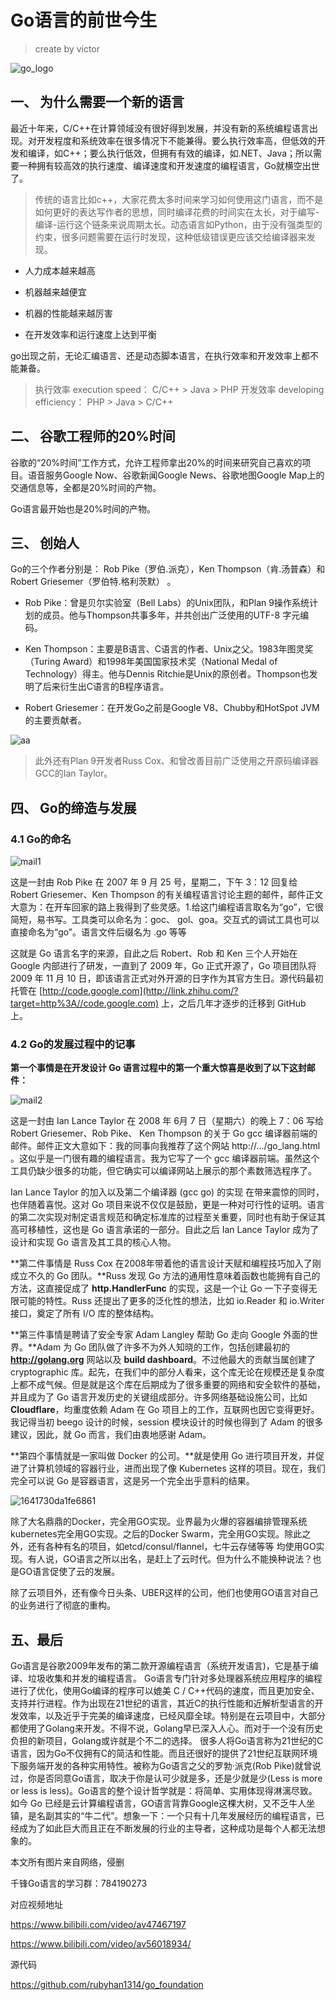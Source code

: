 # Go语言的前世今生

> 
> create by victor

![go_logo](img/go_logo.jpg)

## 一、 为什么需要一个新的语言

最近十年来，C/C++在计算领域没有很好得到发展，并没有新的系统编程语言出现。对开发程度和系统效率在很多情况下不能兼得。要么执行效率高，但低效的开发和编译，如C++；要么执行低效，但拥有有效的编译，如.NET、Java；所以需要一种拥有较高效的执行速度、编译速度和开发速度的编程语言，Go就横空出世了。

> 传统的语言比如c++，大家花费太多时间来学习如何使用这门语言，而不是如何更好的表达写作者的思想，同时编译花费的时间实在太长，对于编写-编译-运行这个链条来说周期太长。动态语言如Python，由于没有强类型的约束，很多问题需要在运行时发现，这种低级错误更应该交给编译器来发现。

- 人力成本越来越高

- 机器越来越便宜

- 机器的性能越来越厉害

- 在开发效率和运行速度上达到平衡

  

go出现之前，无论汇编语言、还是动态脚本语言，在执行效率和开发效率上都不能兼备。

> 执行效率 execution speed：  C/C++    >  Java   >  PHP
> 开发效率 developing efficiency：  PHP   >  Java  >  C/C++

 

## 二、 谷歌工程师的20%时间

谷歌的“20%时间”工作方式，允许工程师拿出20%的时间来研究自己喜欢的项目。语音服务Google Now、谷歌新闻Google News、谷歌地图Google Map上的交通信息等，全都是20%时间的产物。

Go语言最开始也是20%时间的产物。



## 三、 创始人

Go的三个作者分别是： Rob Pike（罗伯.派克），Ken Thompson（肯.汤普森）和Robert Griesemer（罗伯特.格利茨默） 。

- Rob Pike：曾是贝尔实验室（Bell Labs）的Unix团队，和Plan 9操作系统计划的成员。他与Thompson共事多年，并共创出广泛使用的UTF-8 字元编码。

- Ken Thompson：主要是B语言、C语言的作者、Unix之父。1983年图灵奖（Turing Award）和1998年美国国家技术奖（National Medal of Technology）得主。他与Dennis Ritchie是Unix的原创者。Thompson也发明了后来衍生出C语言的B程序语言。

- Robert Griesemer：在开发Go之前是Google V8、Chubby和HotSpot JVM的主要贡献者。

  



![aa](img/aa.jpg)





> 此外还有Plan 9开发者Russ Cox、和曾改善目前广泛使用之开原码编译器GCC的Ian Taylor。



## 四、 Go的缔造与发展



### 4.1 Go的命名

![mail1](img/mail1.jpg)



这是一封由 Rob Pike 在 2007 年 9 月 25 号，星期二，下午 3：12 回复给 Robert Griesemer、Ken Thompson 的有关编程语言讨论主题的邮件，邮件正文大意为：在开车回家的路上我得到了些灵感。1.给这门编程语言取名为“go”，它很简短，易书写。工具类可以命名为：goc、 gol、goa。交互式的调试工具也可以直接命名为“go”。语言文件后缀名为 .go 等等



这就是 Go 语言名字的来源，自此之后 Robert、Rob 和 Ken 三个人开始在 Google 内部进行了研发，一直到了 2009 年，Go 正式开源了，Go 项目团队将 2009 年 11 月 10 日，即该语言正式对外开源的日字作为其官方生日。源代码最初托管在 [http://code.google.com](http://link.zhihu.com/?target=http%3A//code.google.com) 上，之后几年才逐步的迁移到 GitHub 上。



### 4.2 Go的发展过程中的记事



**第一个事情是在开发设计 Go 语言过程中的第一个重大惊喜是收到了以下这封邮件：**

![mail2](img/mail2.jpg)



这是一封由 Ian Lance Taylor 在 2008 年 6月 7 日（星期六）的晚上 7：06 写给 Robert Griesemer、Rob Pike、 Ken Thompson 的关于 Go gcc 编译器前端的邮件。邮件正文大意如下：我的同事向我推荐了这个网站 http://…/go_lang.html 。这似乎是一门很有趣的编程语言。我为它写了一个 gcc 编译器前端。虽然这个工具仍缺少很多的功能，但它确实可以编译网站上展示的那个素数筛选程序了。



Ian Lance Taylor 的加入以及第二个编译器 (gcc go) 的实现 在带来震惊的同时，也伴随着喜悦。这对 Go 项目来说不仅仅是鼓励，更是一种对可行性的证明。语言的第二次实现对制定语言规范和确定标准库的过程至关重要，同时也有助于保证其高可移植性，这也是 Go 语言承诺的一部分。自此之后 Ian Lance Taylor 成为了设计和实现 Go 语言及其工具的核心人物。



**第二件事情是 Russ Cox 在2008年带着他的语言设计天赋和编程技巧加入了刚成立不久的 Go 团队。**Russ 发现 Go 方法的通用性意味着函数也能拥有自己的方法，这直接促成了 **http.HandlerFunc** 的实现，这是一个让 Go 一下子变得无限可能的特性。Russ 还提出了更多的泛化性的想法，比如 io.Reader 和 io.Writer 接口，奠定了所有 I/O 库的整体结构。



**第三件事情是聘请了安全专家 Adam Langley 帮助 Go 走向 Google 外面的世界。**Adam 为 Go 团队做了许多不为外人知晓的工作，包括创建最初的 **http://golang.org** 网站以及 **build dashboard**。不过他最大的贡献当属创建了 cryptographic 库。起先，在我们中的部分人看来，这个库无论在规模还是复杂度上都不成气候。但是就是这个库在后期成为了很多重要的网络和安全软件的基础，并且成为了 Go 语言开发历史的关键组成部分。许多网络基础设施公司，比如 **Cloudflare**，均重度依赖 Adam 在 Go 项目上的工作，互联网也因它变得更好。我记得当初 beego 设计的时候，session 模块设计的时候也得到了 Adam 的很多建议，因此，就 Go 而言，我们由衷地感谢 Adam。



**第四个事情就是一家叫做 Docker 的公司。**就是使用 Go 进行项目开发，并促进了计算机领域的容器行业，进而出现了像 Kubernetes 这样的项目。现在，我们完全可以说 Go 是容器语言，这是另一个完全出乎意料的结果。



![1641730da1fe6861](img/1641730da1fe6861.jpg)





除了大名鼎鼎的Docker，完全用GO实现。业界最为火爆的容器编排管理系统kubernetes完全用GO实现。之后的Docker Swarm，完全用GO实现。除此之外，还有各种有名的项目，如etcd/consul/flannel，七牛云存储等等
均使用GO实现。有人说，GO语言之所以出名，是赶上了云时代。但为什么不能换种说法？也是GO语言促使了云的发展。

除了云项目外，还有像今日头条、UBER这样的公司，他们也使用GO语言对自己的业务进行了彻底的重构。



## 五、最后

Go语言是谷歌2009年发布的第二款开源编程语言（系统开发语言)，它是基于编译、垃圾收集和并发的编程语言。
Go语言专门针对多处理器系统应用程序的编程进行了优化，使用Go编译的程序可以媲美 C / C++代码的速度，而且更加安全、支持并行进程。作为出现在21世纪的语言，其近C的执行性能和近解析型语言的开发效率，以及近乎于完美的编译速度，已经风靡全球。特别是在云项目中，大部分都使用了Golang来开发。不得不说，Golang早已深入人心。而对于一个没有历史负担的新项目，Golang或许就是个不二的选择。
很多人将Go语言称为21世纪的C语言，因为Go不仅拥有C的简洁和性能。而且还很好的提供了21世纪互联网环境下服务端开发的各种实用特性。被称为Go语言之父的罗勃·派克(Rob Pike)就曾说过，你是否同意Go语言，取决于你是认可少就是多，还是少就是少(Less is more or less is less)。Go语言的整个设计哲学就是：将简单、实用体现得淋漓尽致。
如今 Go 已经是云计算编程语言，GO语言背靠Google这棵大树，又不乏牛人坐镇，是名副其实的“牛二代”。想象一下：一个只有十几年发展经历的编程语言，已经成为了如此巨大而且正在不断发展的行业的主导者，这种成功是每个人都无法想象的。





本文所有图片来自网络，侵删







千锋Go语言的学习群：784190273

对应视频地址

https://www.bilibili.com/video/av47467197

https://www.bilibili.com/video/av56018934/

源代码

https://github.com/rubyhan1314/go_foundation